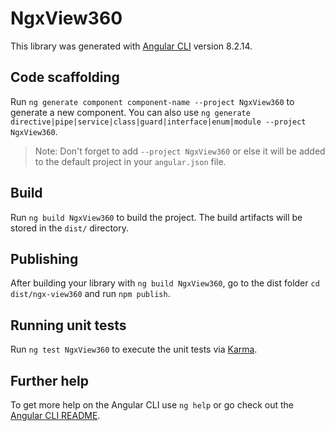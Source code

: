# NgxView360

This library was generated with [Angular CLI](https://github.com/angular/angular-cli) version 8.2.14.

## Code scaffolding

Run `ng generate component component-name --project NgxView360` to generate a new component. You can also use `ng generate directive|pipe|service|class|guard|interface|enum|module --project NgxView360`.
> Note: Don't forget to add `--project NgxView360` or else it will be added to the default project in your `angular.json` file. 

## Build

Run `ng build NgxView360` to build the project. The build artifacts will be stored in the `dist/` directory.

## Publishing

After building your library with `ng build NgxView360`, go to the dist folder `cd dist/ngx-view360` and run `npm publish`.

## Running unit tests

Run `ng test NgxView360` to execute the unit tests via [Karma](https://karma-runner.github.io).

## Further help

To get more help on the Angular CLI use `ng help` or go check out the [Angular CLI README](https://github.com/angular/angular-cli/blob/master/README.md).
